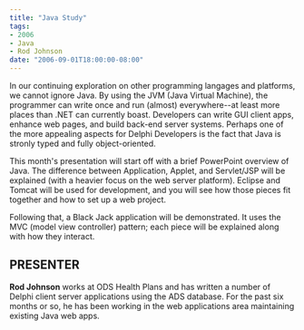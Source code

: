 ```yaml
---
title: "Java Study"
tags:
- 2006
- Java
- Rod Johnson
date: "2006-09-01T18:00:00-08:00"
---
```


In our continuing exploration on other programming langages and platforms, we cannot ignore Java.  By using the JVM (Java Virtual Machine), the programmer can write once and run (almost) everywhere--at least more places than .NET can currently boast.  Developers can write GUI client apps, enhance web pages, and build back-end server systems.  Perhaps one of the more appealing aspects for Delphi Developers is the fact that Java is stronly typed and fully object-oriented.

This month's presentation will start off with a brief PowerPoint overview of Java.  The difference between Application, Applet, and Servlet/JSP will be explained (with a heavier focus on the web server platform).   Eclipse and Tomcat will be used for development, and you will see how those pieces fit together and how to set up a web project.

Following that, a Black Jack application will be demonstrated.  It uses the MVC (model view controller) pattern; each piece will be explained along with how they interact.

## PRESENTER ##

**Rod Johnson** works at ODS Health Plans and has written a number of Delphi client server applications using the ADS database.  For the past six months or so, he has been working in the web applications area maintaining existing Java web apps.
